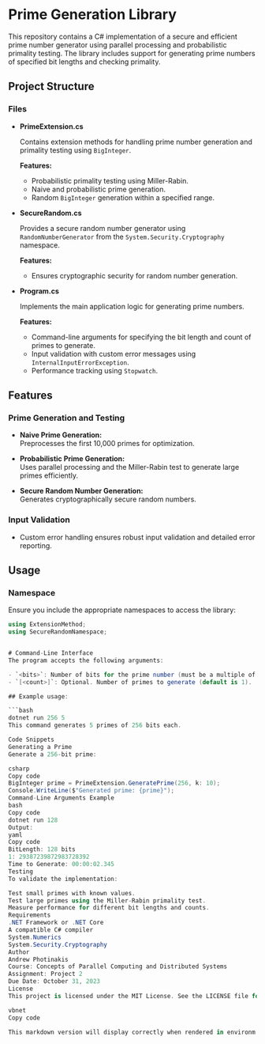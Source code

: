 # Prime Generation Library

This repository contains a C# implementation of a secure and efficient prime number generator using parallel processing and probabilistic primality testing. The library includes support for generating prime numbers of specified bit lengths and checking primality.

## Project Structure

### Files

- **PrimeExtension.cs**

  Contains extension methods for handling prime number generation and primality testing using `BigInteger`.
  
  **Features:**
  - Probabilistic primality testing using Miller-Rabin.
  - Naive and probabilistic prime generation.
  - Random `BigInteger` generation within a specified range.

- **SecureRandom.cs**

  Provides a secure random number generator using `RandomNumberGenerator` from the `System.Security.Cryptography` namespace.
  
  **Features:**
  - Ensures cryptographic security for random number generation.

- **Program.cs**

  Implements the main application logic for generating prime numbers.
  
  **Features:**
  - Command-line arguments for specifying the bit length and count of primes to generate.
  - Input validation with custom error messages using `InternalInputErrorException`.
  - Performance tracking using `Stopwatch`.

## Features

### Prime Generation and Testing

- **Naive Prime Generation:**  
  Preprocesses the first 10,000 primes for optimization.

- **Probabilistic Prime Generation:**  
  Uses parallel processing and the Miller-Rabin test to generate large primes efficiently.

- **Secure Random Number Generation:**  
  Generates cryptographically secure random numbers.

### Input Validation

- Custom error handling ensures robust input validation and detailed error reporting.

## Usage

### Namespace

Ensure you include the appropriate namespaces to access the library:

```csharp
using ExtensionMethod;
using SecureRandomNamespace;


# Command-Line Interface
The program accepts the following arguments:

- `<bits>`: Number of bits for the prime number (must be a multiple of 8 and at least 32).
- `[<count>]`: Optional. Number of primes to generate (default is 1).

## Example usage:

```bash
dotnet run 256 5
This command generates 5 primes of 256 bits each.

Code Snippets
Generating a Prime
Generate a 256-bit prime:

csharp
Copy code
BigInteger prime = PrimeExtension.GeneratePrime(256, k: 10);
Console.WriteLine($"Generated prime: {prime}");
Command-Line Arguments Example
bash
Copy code
dotnet run 128
Output:
yaml
Copy code
BitLength: 128 bits
1: 29387239872983728392
Time to Generate: 00:00:02.345
Testing
To validate the implementation:

Test small primes with known values.
Test large primes using the Miller-Rabin primality test.
Measure performance for different bit lengths and counts.
Requirements
.NET Framework or .NET Core
A compatible C# compiler
System.Numerics
System.Security.Cryptography
Author
Andrew Photinakis
Course: Concepts of Parallel Computing and Distributed Systems
Assignment: Project 2
Due Date: October 31, 2023
License
This project is licensed under the MIT License. See the LICENSE file for details.

vbnet
Copy code

This markdown version will display correctly when rendered in environm